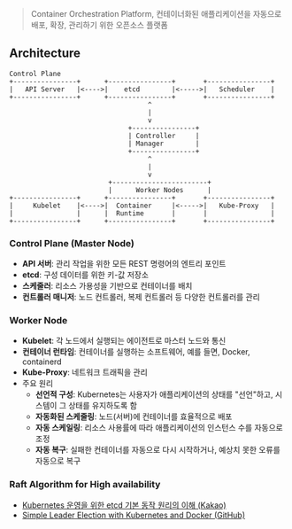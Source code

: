 >Container Orchestration Platform, 컨테이너화된 애플리케이션을 자동으로 배포, 확장, 관리하기 위한 오픈소스 플랫폼

## Architecture
```
Control Plane
+----------------+      +----------------+       +----------------+
|   API Server   |<---->|    etcd        |<----->|   Scheduler    |
+----------------+      +----------------+       +----------------+
                                   ^
                                   |
                                   v
                              +----------------+
                              | Controller     |
                              | Manager        |
                              +----------------+
                                   ^
                                   |
                                   v
                         +------------------------+
                         |      Worker Nodes      |
+----------------+      +----------------+       +----------------+
|     Kubelet    |<---->|  Container     |<----->|   Kube-Proxy   |
|                |      |  Runtime       |       |                |
+----------------+      +----------------+       +----------------+
```
### Control Plane (Master Node)
- **API 서버**: 관리 작업을 위한 모든 REST 명령어의 엔트리 포인트
- **etcd**: 구성 데이터를 위한 키-값 저장소
- **스케줄러**: 리소스 가용성을 기반으로 컨테이너를 배치
- **컨트롤러 매니저**: 노드 컨트롤러, 복제 컨트롤러 등 다양한 컨트롤러를 관리
### Worker Node
- **Kubelet**: 각 노드에서 실행되는 에이전트로 마스터 노드와 통신
- **컨테이너 런타임**: 컨테이너를 실행하는 소프트웨어, 예를 들면, Docker, containerd
- **Kube-Proxy**: 네트워크 트래픽을 관리
- 주요 원리
    - **선언적 구성**: Kubernetes는 사용자가 애플리케이션의 상태를 "선언"하고, 시스템이 그 상태를 유지하도록 함
    - **자동화된 스케줄링**: 노드(서버)에 컨테이너를 효율적으로 배포
    - **자동 스케일링**: 리소스 사용률에 따라 애플리케이션의 인스턴스 수를 자동으로 조정
    - **자동 복구**: 실패한 컨테이너를 자동으로 다시 시작하거나, 예상치 못한 오류를 자동으로 복구
### Raft Algorithm for High availability
- [Kubernetes 운영을 위한 etcd 기본 동작 원리의 이해 (Kakao)](https://tech.kakao.com/2021/12/20/kubernetes-etcd/)
- [Simple Leader Election with Kubernetes and Docker (GitHub)](https://github.com/kubernetes-retired/contrib/tree/master/election)